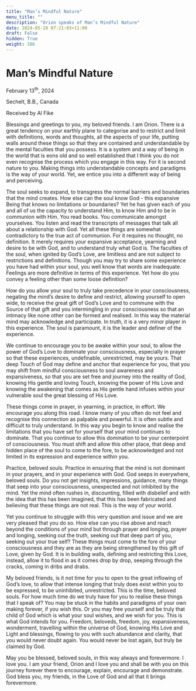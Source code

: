 ```yaml
---
title: "Man’s Mindful Nature"
menu_title: ""
description: "Orion speaks of Man’s Mindful Nature"
date: 2024-05-28 07:21:03+11:00
draft: False
hidden: True
weight: 386
---
```

# Man’s Mindful Nature  

February 13<sup>th</sup>, 2024

Sechelt, B.B., Canada

Received by Al Fike 



Blessings and greetings to you, my beloved friends. I am Orion. There is a great tendency on your earthly plane to categorise and to restrict and limit with definitions, words and thoughts, all the aspects of your life, putting walls around these things so that they are contained and understandable by the mental faculties that you possess. It is a system and a way of being in the world that is eons old and so well established that I think you do not even recognise the process which you engage in this way. For it is second nature to you. Making things into understandable concepts and paradigms is the way of your world. Yet, we entice you into a different way of being and perceiving.

The soul seeks to expand, to transgress the normal barriers and boundaries that the mind creates. How else can the soul know God -  this expansive Being that knows no limitations or boundaries? Yet he has given each of you and all of us the capacity to understand Him, to know Him and to be in communion with Him. You read books. You communicate amongst yourselves. You listen and read the transcripts of messages that talk all about a relationship with God. Yet all these things are somewhat contradictory to the true act of communion. For it requires no thought, no definition. It merely requires your expansive acceptance, yearning and desire to be with God, and to understand truly what God is. The faculties of the soul, when ignited by God’s Love, are limitless and are not subject to restrictions and definitions. Though you may try to share some experience you have had within your soul, you well know that words are inadequate. Feelings are more definitive in terms of this experience. Yet how do you convey a feeling other than some loose definition?

How do you allow your soul to truly take precedence in your consciousness, negating the mind’s desire to define and restrict, allowing yourself to open wide, to receive the great gift of God’s Love and to commune with the Source of that gift and you intermingling in your consciousness so that an intimacy like none other can be formed and realised. In this way the material mind may acknowledge and participate. In truth, it is a very minor player in this experience. The soul is paramount, it is the leader and definer of the experience.

We continue to encourage you to be awake within your soul, to allow the power of God’s Love to dominate your consciousness, especially in prayer so that these experiences, undefinable, unrestricted, may be yours. That deep Touch of God may define and anchor that experience for you, that you may shift from mindful consciousness to soul awareness and expansiveness, so that you are set free and journey into the reality of God, knowing His gentle and loving Touch, knowing the power of His Love and knowing the awakening that comes as His gentle hand infuses within your vulnerable soul the great blessing of His Love. 

These things come in prayer, in yearning, in practice, in effort. We encourage you along this road. I know many of you often do not feel and recognise this connection as palpable and powerful. It is often subtle and difficult to truly understand. In this way you begin to know and realise the limitations that you have set for yourself that your mind continues to dominate. That you continue to allow this domination to be your centerpoint of consciousness. You must shift and allow this other place, that deep and hidden place of the soul to come to the fore, to be acknowledged and not limited in its expression and experience within you. 

Practice, beloved souls. Practice in ensuring that the mind is not dominant in your prayers, and in your experience with God. God seeps in everywhere, beloved souls. Do you not get insights, impressions, guidance, many things that seep into your consciousness, unexpected and not inhibited by the mind. Yet the mind often rushes in, discounting, filled with disbelief and with the idea that this has been imagined, that this has been fabricated and believing that these things are not real. This is the way of your world. 

Yet you continue to struggle with this very question and issue and we are very pleased that you do so. How else can you rise above and reach beyond the conditions of your mind but through prayer and longing, prayer and longing, seeking out the truth, seeking out that deep part of you, seeking out your true self? These things must come to the fore of your consciousness and they are as they are being strengthened by this gift of Love, given by God. It is in building walls, defining and restricting this Love, instead, allow it to flood in as it comes drop by drop, seeping through the cracks, coming in dribs and drabs. 

My beloved friends, is it not time for you to open to the great inflowing of God’s love, to allow that intense longing that truly does exist within you to be expressed, to be uninhibited, unrestricted. This is the time, beloved souls. For how much time do we truly have for you to realise these things that I speak of? You may be stuck in the habits and paradigms of your own making forever, if you wish this. Or you may free yourself and be truly that child of God which is what your soul wishes, and we wish for you. This is what God intends for you. Freedom, beloveds, freedom, joy, expansiveness, wonderment, travelling within the universe of God, knowing His Love and Light and blessings, flowing to you with such abundance and clarity, that you would never doubt again. You would never be lost again, but truly be claimed by God. 

May you be blessed, beloved souls, in this way always and forevermore. I love you. I am your friend, Orion and I love you and shall be with you on this journey forever there to encourage, explain, encourage and demonstrate. God bless you, my friends, in the Love of God and all that it brings forevermore.